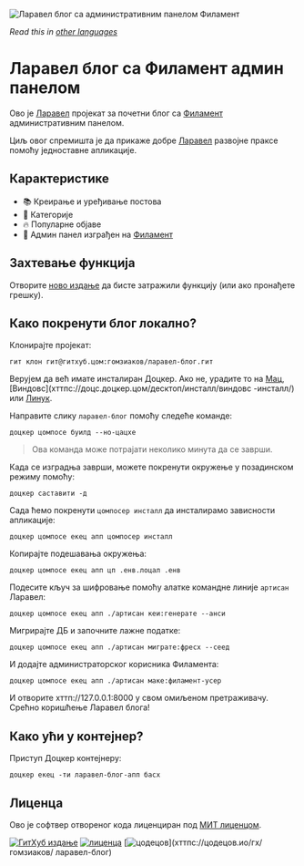 ![Ларавел блог са административним панелом Филамент](./доцс/социал-превиев-ен.пнг)

_Read this in [other languages](./Translations.md)_

# Ларавел блог са Филамент админ панелом

Ово је [Ларавел](хттпс://ларавел.цом) пројекат за почетни блог са [Филамент](хттпс://филаментпхп.цом) административним панелом.

Циљ овог спремишта је да прикаже добре [Ларавел](хттпс://ларавел.цом) развојне праксе помоћу једноставне апликације.

## Карактеристике

- 📚 Креирање и уређивање постова
- 🥑 Категорије
- 🔥 Популарне објаве
- 🎉 Админ панел изграђен на [Филамент](хттпс://филаментпхп.цом)

## Захтевање функција

Отворите [ново издање](хттпс://гитхуб.цом/гомзиаков/ларавел-блог/иссуес/нев) да бисте затражили функцију (или ако пронађете грешку).

## Како покренути блог локално?

Клонирајте пројекат:

```басх
гит клон гит@гитхуб.цом:гомзиаков/ларавел-блог.гит
```

Верујем да већ имате инсталиран Доцкер. Ако не, урадите то на [Мац](хттпс://доцс.доцкер.цом/десктоп/инсталл/мац-инсталл/), [Виндовс](хттпс://доцс.доцкер.цом/десктоп/инсталл/виндовс -инсталл/) или [Линук](хттпс://доцс.доцкер.цом/десктоп/инсталл/линук-инсталл/).

Направите слику `ларавел-блог` помоћу следеће команде:

```басх
доцкер цомпосе буилд --но-цацхе
```

>Ова команда може потрајати неколико минута да се заврши.

Када се изградња заврши, можете покренути окружење у позадинском режиму помоћу:

```басх
доцкер саставити -д
```

Сада ћемо покренути `цомпосер инсталл` да инсталирамо зависности апликације:

```басх
доцкер цомпосе екец апп цомпосер инсталл
```

Копирајте подешавања окружења:

```басх
доцкер цомпосе екец апп цп .енв.лоцал .енв
```

Подесите кључ за шифровање помоћу алатке командне линије `артисан` Ларавел:

```басх
доцкер цомпосе екец апп ./артисан кеи:генерате --анси
```

Мигрирајте ДБ и започните лажне податке:

```басх
доцкер цомпосе екец апп ./артисан миграте:фресх --сеед
```

И додајте администраторског корисника Филамента:

```басх
доцкер цомпосе екец апп ./артисан маке:филамент-усер
```

И отворите хттп://127.0.0.1:8000 у свом омиљеном претраживачу. Срећно коришћење Ларавел блога!

## Како ући у контејнер?

Приступ Доцкер контејнеру:

```басх
доцкер екец -ти ларавел-блог-апп басх
```

## Лиценца

Ово је софтвер отвореног кода лиценциран под [МИТ лиценцом](хттпс://гитхуб.цом/гомзиаков/пхп-цоде-стиле/блоб/маин/ЛИЦЕНСЕ).


[![ГитХуб издање](хттпс://имг.схиелдс.ио/гитхуб/релеасе/гомзиаков/ларавел-блог.свг)](хттпс://гитхуб.цом/гомзиаков/ларавел-блог/релеасес/латест)
[![лиценца](хттпс://имг.схиелдс.ио/бадге/Лиценсе-МИТ-греен.свг)](хттпс://гитхуб.цом/гомзиаков/ларавел-блог/блоб/девелопмент/ЛИЦЕНСЕ)
[![цодецов](хттпс://цодецов.ио/гх/гомзиаков/ларавел-блог/бранцх/маин/грапх/бадге.свг?токен=4ЦИТВМВУИВ)](хттпс://цодецов.ио/гх/гомзиаков/ ларавел-блог)
